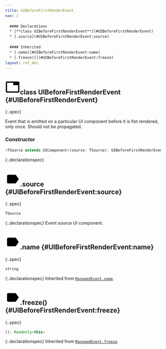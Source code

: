 ```yaml
---
title: UIBeforeFirstRenderEvent
nav: |

  #### Declarations
  * [**class UIBeforeFirstRenderEvent**](#UIBeforeFirstRenderEvent)
  * [.source](#UIBeforeFirstRenderEvent:source)

  #### Inherited
  * [.name](#UIBeforeFirstRenderEvent:name)
  * [.freeze()](#UIBeforeFirstRenderEvent:freeze)
layout: ref_doc
---
```


## ![](/assets/icons/spec-class.svg)class UIBeforeFirstRenderEvent {#UIBeforeFirstRenderEvent}
{:.spec}

Event that is emitted on a particular UI component before it is fist rendered, only once. Should not be propagated.

### Constructor
```typescript
<TSource extends UIComponent>(source: TSource): UIBeforeFirstRenderEvent<TSource>
```
{:.declarationspec}



## ![](/assets/icons/spec-property.svg).source {#UIBeforeFirstRenderEvent:source}
{:.spec}

```typescript
TSource
```
{:.declarationspec}
Event source UI component.



## ![](/assets/icons/spec-property.svg).name {#UIBeforeFirstRenderEvent:name}
{:.spec}

```typescript
string
```
{:.declarationspec}
Inherited from [`ManagedEvent.name`](./ManagedEvent#ManagedEvent:name).



## ![](/assets/icons/spec-method.svg).freeze() {#UIBeforeFirstRenderEvent:freeze}
{:.spec}

```typescript
(): Readonly<this>
```
{:.declarationspec}
Inherited from [`ManagedEvent.freeze`](./ManagedEvent#ManagedEvent:freeze).

